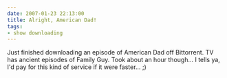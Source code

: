 ```yaml
---
date: 2007-01-23 22:13:00
title: Alright, American Dad!
tags:
- show downloading
---
```


Just finished downloading an episode of American Dad off Bittorrent. TV has
ancient episodes of Family Guy. Took about an hour though... I tells ya, I'd
pay for this kind of service if it were faster... ;)
